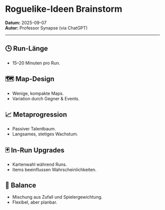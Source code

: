# Roguelike-Ideen Brainstorm

**Datum:** 2025-09-07  
**Autor:** Professor Synapse (via ChatGPT)

---

## 🕒 Run-Länge
- 15–20 Minuten pro Run.  

## 🗺️ Map-Design
- Wenige, kompakte Maps.  
- Variation durch Gegner & Events.  

## 📈 Metaprogression
- Passiver Talentbaum.  
- Langsames, stetiges Wachstum.  

## 🃏 In-Run Upgrades
- Kartenwahl während Runs.  
- Items beeinflussen Wahrscheinlichkeiten.  

## 🎯 Balance
- Mischung aus Zufall und Spielergewichtung.  
- Flexibel, aber planbar.
